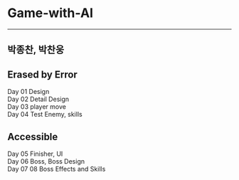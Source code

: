 # Game-with-AI
---
박종찬, 박찬웅
---

Erased by Error
---

Day 01 Design<br>
Day 02 Detail Design<br>
Day 03 player move<br>
Day 04 Test Enemy, skills<br>

Accessible
---
Day 05 Finisher, UI<br>
Day 06 Boss, Boss Design<br>
Day 07 08 Boss Effects and Skills<br>
